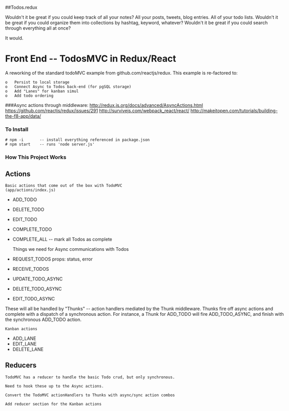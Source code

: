 <link rel="stylesheet" href="github-markdown.css">
<style>
    .markdown-body {
        box-sizing: border-box;
        min-width: 200px;
        max-width: 980px;
        margin: 0 auto;
        padding: 45px;
    }
</style>
<body class="markdown-body">

##Todos.redux

Wouldn't it be great if you could keep track of all your notes? All your posts, tweets, blog entries.  All of your todo lists.  Wouldn't it be great if you could organize them into collections by hashtag, keyword, whatever? Wouldn't it be great if you could search through everything all at once?

It would.


# Front End -- TodosMVC in Redux/React

A reworking of the standard todoMVC example from github.com/reactjs/redux.
This example is re-factored to:

	o	Persist to local storage
	o	Connect Async to Todos back-end (for pgSQL storage)
	o	Add "Lanes" for kanban simul
	o	Add todo ordering
	

###Async actions through middleware:
http://redux.js.org/docs/advanced/AsyncActions.html
https://github.com/reactjs/redux/issues/291
http://survivejs.com/webpack_react/react/
http://makeitopen.com/tutorials/building-the-f8-app/data/

### To Install
	# npm -i       -- install everything referenced in package.json
	# npm start    -- runs 'node server.js'



### How This Project Works

## Actions
	Basic actions that come out of the box with TodoMVC 
	(app/actions/index.js)
* ADD_TODO
* DELETE_TODO
* EDIT_TODO
* COMPLETE_TODO
* COMPLETE_ALL  -- mark all Todos as complete
	
	Things we need for Async communications with Todos
	
* REQUEST_TODOS   props:  status, error 
* RECEIVE_TODOS   
* UPDATE_TODO_ASYNC
* DELETE_TODO_ASYNC
* EDIT_TODO_ASYNC

These will all be handled by "Thunks"  -- action handlers mediated by the Thunk middleware.  Thunks fire off async actions and complete with a dispatch of a synchronous action.  For instance, a Thunk for ADD_TODO will fire ADD_TODO_ASYNC, and finish with the synchronous ADD_TODO action.
	
	Kanban actions
* ADD_LANE
* EDIT_LANE
* DELETE_LANE

## Reducers

	TodoMVC has a reducer to handle the basic Todo crud, but only synchronous.
	
	Need to hook these up to the Async actions.
	
	Convert the TodoMVC actionHandlers to Thunks with async/sync action combos
	
	Add reducer section for the Kanban actions





</body>